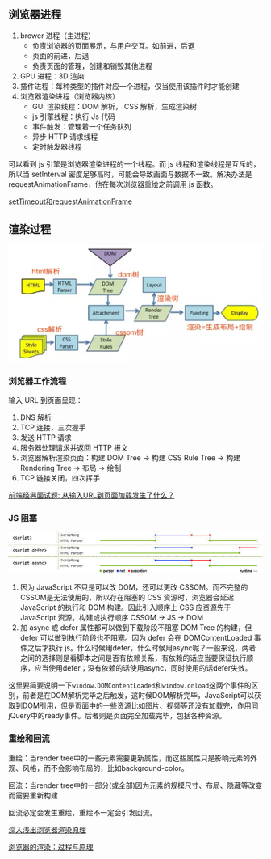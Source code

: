 ## 浏览器进程

1. brower 进程（主进程）
    * 负责浏览器的页面展示，与用户交互。如前进，后退
    * 页面的前进，后退
    * 负责页面的管理，创建和销毁其他进程
2. GPU 进程：3D 渲染
3. 插件进程：每种类型的插件对应一个进程，仅当使用该插件时才能创建
4. 浏览器渲染进程（浏览器内核）
    * GUI 渲染线程：DOM 解析， CSS 解析，生成渲染树
    * js 引擎线程：执行 Js 代码
    * 事件触发：管理着一个任务队列
    * 异步 HTTP 请求线程
    * 定时触发器线程

可以看到 js 引擎是浏览器渲染进程的一个线程。而 js 线程和渲染线程是互斥的，所以当 setInterval 密度足够高时，可能会导致画面与数据不一致。解决办法是 requestAnimationFrame，他在每次浏览器重绘之前调用 js 函数。

[setTimeout和requestAnimationFrame](https://juejin.im/post/5e621f5fe51d452700567c32)

## 渲染过程

![](../../assets/browser_render.png)

### 浏览器工作流程

输入 URL 到页面呈现：

1. DNS 解析
2. TCP 连接，三次握手
3. 发送 HTTP 请求
4. 服务器处理请求并返回 HTTP 报文
5. 浏览器解析渲染页面：构建 DOM Tree -> 构建 CSS Rule Tree -> 构建 Rendering Tree -> 布局 -> 绘制
6. TCP 链接关闭，四次挥手

[前端经典面试题: 从输入URL到页面加载发生了什么？](https://segmentfault.com/a/1190000006879700)

### JS 阻塞

![](../../assets/browser_render02.png)

1. 因为 JavaScript 不只是可以改 DOM，还可以更改 CSSOM。而不完整的CSSOM是无法使用的，所以存在阻塞的 CSS 资源时，浏览器会延迟 JavaScript 的执行和 DOM 构建。因此引入顺序上 CSS 应资源先于 JavaScript 资源。构建或执行顺序 CSSOM -> JS -> DOM
2. 加 async 或 defer 属性都可以做到下载阶段不阻塞 DOM Tree 的构建，但 defer 可以做到执行阶段也不阻塞。因为 defer 会在 DOMContentLoaded 事件之后才执行 js。什么时候用defer，什么时候用async呢？一般来说，两者之间的选择则是看脚本之间是否有依赖关系，有依赖的话应当要保证执行顺序，应当使用defer；没有依赖的话使用async，同时使用的话defer失效。

这里要简要说明一下`window.DOMContentLoaded`和`window.onload`这两个事件的区别，前者是在DOM解析完毕之后触发，这时候DOM解析完毕，JavaScript可以获取到DOM引用，但是页面中的一些资源比如图片、视频等还没有加载完，作用同jQuery中的ready事件。后者则是页面完全加载完毕，包括各种资源。

### 重绘和回流

重绘：当render tree中的一些元素需要更新属性，而这些属性只是影响元素的外观、风格，而不会影响布局的，比如background-color。

回流：当render tree中的一部分(或全部)因为元素的规模尺寸、布局、隐藏等改变而需要重新构建

回流必定会发生重绘，重绘不一定会引发回流。

[深入浅出浏览器渲染原理](https://blog.fundebug.com/2019/01/03/understand-browser-rendering/)

[浏览器的渲染：过程与原理](https://juejin.im/entry/59e1d31f51882578c3411c77)